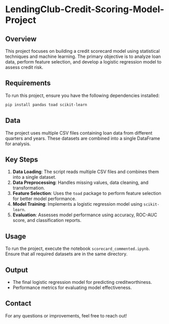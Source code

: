 # LendingClub-Credit-Scoring-Model-Project

## Overview
This project focuses on building a credit scorecard model using statistical techniques and machine learning. The primary objective is to analyze loan data, perform feature selection, and develop a logistic regression model to assess credit risk.

## Requirements
To run this project, ensure you have the following dependencies installed:

```bash
pip install pandas toad scikit-learn
```

## Data
The project uses multiple CSV files containing loan data from different quarters and years. These datasets are combined into a single DataFrame for analysis.

## Key Steps
1. **Data Loading**: The script reads multiple CSV files and combines them into a single dataset.
2. **Data Preprocessing**: Handles missing values, data cleaning, and transformation.
3. **Feature Selection**: Uses the `toad` package to perform feature selection for better model performance.
4. **Model Training**: Implements a logistic regression model using `scikit-learn`.
5. **Evaluation**: Assesses model performance using accuracy, ROC-AUC score, and classification reports.

## Usage
To run the project, execute the notebook `scorecard_commented.ipynb`. Ensure that all required datasets are in the same directory.

## Output
- The final logistic regression model for predicting creditworthiness.
- Performance metrics for evaluating model effectiveness.

## Contact
For any questions or improvements, feel free to reach out!

